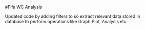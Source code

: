 #Fifa WC Analysis

Updated code by adding filters to so extract relevant data stored in database to perform operations like Graph Plot, Analysis etc.
